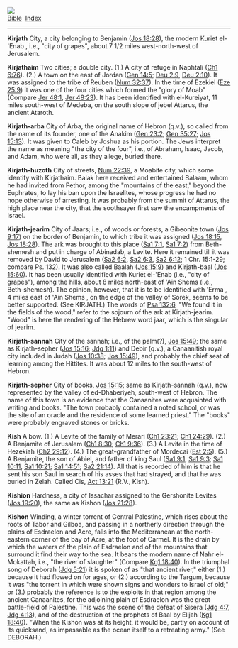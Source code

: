 [![](../../cdshop/ithlogo.png)](../../index)  
[Bible](../index)  [Index](index) 

------------------------------------------------------------------------

<span id="000">**Kirjath**</span> City, a city belonging to Benjamin
([Jos 18:28](../kjv/jos018.htm#028)), the modern Kuriet el- 'Enab ,
i.e., "city of grapes", about 7 1/2 miles west-north-west of Jerusalem.

<span id="001">**Kirjathaim**</span> Two cities; a double city. (1.) A
city of refuge in Naphtali ([Ch1 6:76](../kjv/ch1006.htm#076)). (2.) A
town on the east of Jordan ([Gen 14:5](../kjv/gen014.htm#005); [Deu
2:9](../kjv/deu002.htm#009), [Deu 2:10](../kjv/deu002.htm#010)). It was
assigned to the tribe of Reuben ([Num 32:37](../kjv/num032.htm#037)). In
the time of Ezekiel ([Eze 25:9](../kjv/eze025.htm#009)) it was one of
the four cities which formed the "glory of Moab" (Compare [Jer
48:1](../kjv/jer048.htm#001), [Jer 48:23](../kjv/jer048.htm#023)). It
has been identified with el-Kureiyat, 11 miles south-west of Medeba, on
the south slope of jebel Attarus, the ancient Ataroth.

<span id="002">**Kirjath-arba**</span> City of Arba, the original name
of Hebron (q.v.), so called from the name of its founder, one of the
Anakim ([Gen 23:2](../kjv/gen023.htm#002); [Gen
35:27](../kjv/gen035.htm#027); [Jos 15:13](../kjv/jos015.htm#013)). It
was given to Caleb by Joshua as his portion. The Jews interpret the name
as meaning "the city of the four", i.e., of Abraham, Isaac, Jacob, and
Adam, who were all, as they allege, buried there.

<span id="003">**Kirjath-huzoth**</span> City of streets, [Num
22:39](../kjv/num022.htm#039), a Moabite city, which some identify with
Kirjathaim. Balak here received and entertained Balaam, whom he had
invited from Pethor, among the "mountains of the east," beyond the
Euphrates, to lay his ban upon the Israelites, whose progress he had no
hope otherwise of arresting. It was probably from the summit of Attarus,
the high place near the city, that the soothsayer first saw the
encampments of Israel.

<span id="004">**Kirjath-jearim**</span> City of Jaars; i.e., of woods
or forests, a Gibeonite town ([Jos 9:17](../kjv/jos009.htm#017)) on the
border of Benjamin, to which tribe it was assigned ([Jos
18:15](../kjv/jos018.htm#015), [Jos 18:28](../kjv/jos018.htm#028)). The
ark was brought to this place ([Sa1 7:1](../kjv/sa1007.htm#001), [Sa1
7:2](../kjv/sa1007.htm#002)) from Beth-shemesh and put in charge of
Abinadab, a Levite. Here it remained till it was removed by David to
Jerusalem ([Sa2 6:2](../kjv/sa2006.htm#002), [Sa2
6:3](../kjv/sa2006.htm#003), [Sa2 6:12](../kjv/sa2006.htm#012); 1 Chr.
15:1-29; compare Ps. 132). It was also called Baalah ([Jos
15:9](../kjv/jos015.htm#009)) and Kirjath-baal ([Jos
15:60](../kjv/jos015.htm#060)). It has been usually identified with
Kuriet el-'Enab (i.e., "city of grapes"), among the hills, about 8 miles
north-east of 'Ain Shems (i.e., Beth-shemesh). The opinion, however,
that it is to be identified with 'Erma , 4 miles east of 'Ain Shems , on
the edge of the valley of Sorek, seems to be better supported. (See
KIRJATH.) The words of [Psa 132:6](../kjv/psa132.htm#006), "We found it
in the fields of the wood," refer to the sojourn of the ark at
Kirjath-jearim. "Wood" is here the rendering of the Hebrew word jaar,
which is the singular of jearim.

<span id="005">**Kirjath-sannah**</span> City of the sannah; i.e., of
the palm(?), [Jos 15:49](../kjv/jos015.htm#049); the same as
Kirjath-sepher ([Jos 15:16](../kjv/jos015.htm#016); [Jdg
1:11](../kjv/jdg001.htm#011)) and Debir (q.v.), a Canaanitish royal city
included in Judah ([Jos 10:38](../kjv/jos010.htm#038); [Jos
15:49](../kjv/jos015.htm#049)), and probably the chief seat of learning
among the Hittites. It was about 12 miles to the south-west of Hebron.

<span id="006">**Kirjath-sepher**</span> City of books, [Jos
15:15](../kjv/jos015.htm#015); same as Kirjath-sannah (q.v.), now
represented by the valley of ed-Dhaberiyeh, south-west of Hebron. The
name of this town is an evidence that the Canaanites were acquainted
with writing and books. "The town probably contained a noted school, or
was the site of an oracle and the residence of some learned priest." The
"books" were probably engraved stones or bricks.

<span id="007">**Kish**</span> A bow. (1.) A Levite of the family of
Merari ([Ch1 23:21](../kjv/ch1023.htm#021); [Ch1
24:29](../kjv/ch1024.htm#029)). (2.) A Benjamite of Jerusalem ([Ch1
8:30](../kjv/ch1008.htm#030); [Ch1 9:36](../kjv/ch1009.htm#036)). (3.) A
Levite in the time of Hezekiah ([Ch2 29:12](../kjv/ch2029.htm#012)).
(4.) The great-grandfather of Mordecai ([Est
2:5](../kjv/est002.htm#005)). (5.) A Benjamite, the son of Abiel, and
father of king Saul ([Sa1 9:1](../kjv/sa1009.htm#001), [Sa1
9:3](../kjv/sa1009.htm#003); [Sa1 10:11](../kjv/sa1010.htm#011), [Sa1
10:21](../kjv/sa1010.htm#021); [Sa1 14:51](../kjv/sa1014.htm#051); [Sa2
21:14](../kjv/sa2021.htm#014)). All that is recorded of him is that he
sent his son Saul in search of his asses that had strayed, and that he
was buried in Zelah. Called Cis, [Act 13:21](../kjv/act013.htm#021)
(R.V., Kish).

<span id="008">**Kishion**</span> Hardness, a city of Issachar assigned
to the Gershonite Levites ([Jos 19:20](../kjv/jos019.htm#020)), the same
as Kishon ([Jos 21:28](../kjv/jos021.htm#028)).

<span id="009">**Kishon**</span> Winding, a winter torrent of Central
Palestine, which rises about the roots of Tabor and Gilboa, and passing
in a northerly direction through the plains of Esdraelon and Acre, falls
into the Mediterranean at the north-eastern corner of the bay of Acre,
at the foot of Carmel. It is the drain by which the waters of the plain
of Esdraelon and of the mountains that surround it find their way to the
sea. It bears the modern name of Nahr el-Mokattah, i.e., "the river of
slaughter" (Compare [Kg1 18:40](../kjv/kg1018.htm#040)). In the
triumphal song of Deborah ([Jdg 5:21](../kjv/jdg005.htm#021)) it is
spoken of as "that ancient river," either (1.) because it had flowed on
for ages, or (2.) according to the Targum, because it was "the torrent
in which were shown signs and wonders to Israel of old;" or (3.)
probably the reference is to the exploits in that region among the
ancient Canaanites, for the adjoining plain of Esdraelon was the great
battle-field of Palestine. This was the scene of the defeat of Sisera
([Jdg 4:7](../kjv/jdg004.htm#007), [Jdg 4:13](../kjv/jdg004.htm#013)),
and of the destruction of the prophets of Baal by Elijah ([Kg1
18:40](../kjv/kg1018.htm#040)). "When the Kishon was at its height, it
would be, partly on account of its quicksand, as impassable as the ocean
itself to a retreating army." (See DEBORAH.)
